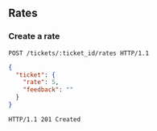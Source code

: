 ## Rates
### Create a rate

```http
POST /tickets/:ticket_id/rates HTTP/1.1
```

```json
{
  "ticket": {
    "rate": 5,
    "feedback": ""
  }
}
```

```http
HTTP/1.1 201 Created
```
